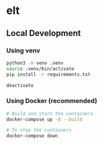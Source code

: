 # elt
## Local Development
### Using venv
```bash
python3 -m venv .venv
source .venv/bin/activate
pip install -r requirements.txt
```
```bash
deactivate
```

### Using Docker (recommended)
```bash
# Build and start the containers
docker-compose up -d --build

# To stop the containers
docker-compose down
```